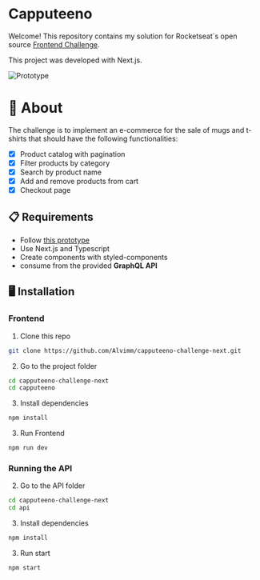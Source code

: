 # Capputeeno

Welcome! This repository contains my solution for Rocketseat´s open source [Frontend Challenge](https://github.com/Rocketseat/frontend-challenge).

This project was developed with Next.js.


![Prototype](./.github/prototype.png)

# 🧠 About

The challenge is to implement an e-commerce for the sale of mugs and t-shirts that should have the following functionalities:

- [x] Product catalog with pagination
- [x] Filter products by category
- [x] Search by product name
- [x] Add and remove products from cart
- [x] Checkout page

## 📋 Requirements

- Follow [this prototype](https://www.figma.com/file/rET9F2CeUEJdiVN7JRu993/E-commerce---capputeeno?node-id=680%3A6449)
- Use Next.js and Typescript
- Create components with styled-components
- consume from the provided **GraphQL API**

## 🖥️ Installation

### Frontend

1. Clone this repo
```bash
git clone https://github.com/Alvimm/capputeeno-challenge-next.git
```

2. Go to the project folder
```bash
cd capputeeno-challenge-next
cd capputeeno
```

3. Install dependencies
```bash
npm install
```

3. Run Frontend
```bash
npm run dev
```

### Running the API


2. Go to the API folder

```bash
cd capputeeno-challenge-next
cd api
```

3. Install dependencies
```bash
npm install
```

3. Run start
```bash
npm start
```



